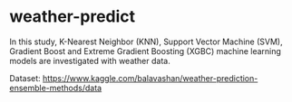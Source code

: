 # weather-predict

In this study, K-Nearest Neighbor (KNN), Support Vector Machine (SVM), Gradient Boost and Extreme Gradient Boosting (XGBC) machine learning models are investigated with weather data.

Dataset: https://www.kaggle.com/balavashan/weather-prediction-ensemble-methods/data

